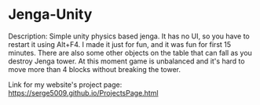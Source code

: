# Jenga-Unity
Description:
Simple unity physics based jenga. It has no UI, so you have to restart it using Alt+F4. I made it just for fun, and it was fun for first 15 minutes.
There are also some other objects on the table that can fall as you destroy Jenga tower.
At this moment game is unbalanced and it's hard to move more than 4 blocks without breaking the tower.


Link for my website's project page:
https://serge5009.github.io/ProjectsPage.html

